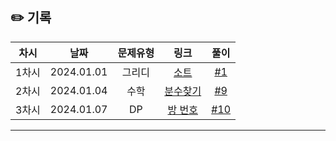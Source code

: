 ## ✏️ 기록   

| 차시 |    날짜    | 문제유형 | 링크 | 풀이 |
|:----:|:---------:|:----:|:-----:|:----:|
| 1차시 | 2024.01.01 |  그리디  | [소트](https://www.acmicpc.net/problem/1083)  | [#1](https://github.com/AlgoLeadMe/AlgoLeadMe-5/pull/1) |
| 2차시 | 2024.01.04 |  수학  | [분수찾기](https://www.acmicpc.net/problem/1193)  | [#9](https://github.com/AlgoLeadMe/AlgoLeadMe-5/pull/9) |
| 3차시 | 2024.01.07 |  DP  | [방 번호](https://www.acmicpc.net/problem/1082)  | [#10](https://github.com/AlgoLeadMe/AlgoLeadMe-5/pull/10) |
---
